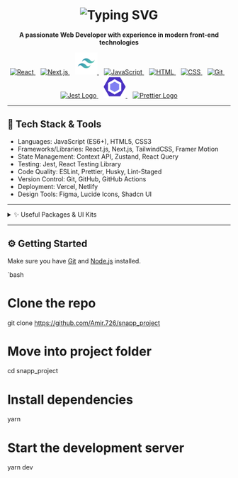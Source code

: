 <h1 align="center">
  <img src="https://readme-typing-svg.herokuapp.com?font=Fira+Code&size=24&pause=1000&color=36BCF7&center=true&vCenter=true&width=435&lines=Hi%2C+I'm+Amir.726+%F0%9F%91%8B;Frontend+Developer;React%2C+Next.js%2C+TailwindCSS;Clean+UI+%7C+Modern+Architecture" alt="Typing SVG" />
</h1>
<p align="center">
  <strong>A passionate Web Developer with experience in modern front-end technologies</strong>
</p>

<p align="center">
  <a href="https://reactjs.org/">
    <img width="50" title="React" alt="React" src="https://cdn.jsdelivr.net/gh/devicons/devicon/icons/react/react-original.svg" />
  </a>&nbsp;&nbsp;
  <a href="https://nextjs.org/">
    <img width="50" title="Next.js" alt="Next.js" src="https://cdn.jsdelivr.net/gh/devicons/devicon/icons/nextjs/nextjs-original.svg" />
  </a>&nbsp;&nbsp;
  <a href="https://tailwindcss.com/">
    <img width="50" title="TailwindCSS" alt="TailwindCSS" src="https://raw.githubusercontent.com/github/explore/80688e429a7d4ef2fca1e82350fe8e3517d3494d/topics/tailwind/tailwind.png" />
  </a>&nbsp;&nbsp;
  <a href="https://www.javascript.com/">
    <img width="50" title="JavaScript" alt="JavaScript" src="https://cdn.jsdelivr.net/gh/devicons/devicon/icons/javascript/javascript-original.svg" />
  </a>&nbsp;&nbsp;
  <a href="https://html.spec.whatwg.org/">
    <img width="50" title="HTML5" alt="HTML" src="https://cdn.jsdelivr.net/gh/devicons/devicon/icons/html5/html5-original.svg" />
  </a>&nbsp;&nbsp;
  <a href="https://www.w3.org/Style/CSS/Overview.en.html">
    <img width="50" title="CSS3" alt="CSS" src="https://cdn.jsdelivr.net/gh/devicons/devicon/icons/css3/css3-original.svg" />
  </a>&nbsp;&nbsp;
  <a href="https://git-scm.com/">
    <img width="50" title="Git" alt="Git" src="https://cdn.jsdelivr.net/gh/devicons/devicon/icons/git/git-original.svg" />
  </a>&nbsp;&nbsp;
  <a href="https://jestjs.io">
    <img width="50" title="Jest" alt="Jest Logo" src="https://raw.githubusercontent.com/maurodesouza/maurodesouza/master/assets/jest-logo.svg" />
  </a>&nbsp;&nbsp;
  <a href="https://eslint.org">
    <img width="50" title="ESLint" alt="ESLint Logo" src="https://raw.githubusercontent.com/github/explore/80688e429a7d4ef2fca1e82350fe8e3517d3494d/topics/eslint/eslint.png" />
  </a>&nbsp;&nbsp;
  <a href="https://prettier.io">
    <img width="50" title="Prettier" alt="Prettier Logo" src="https://prettier.io/icon.png" />
  </a>
</p>

---

## 🔧 Tech Stack & Tools

- Languages: JavaScript (ES6+), HTML5, CSS3
- Frameworks/Libraries: React.js, Next.js, TailwindCSS, Framer Motion
- State Management: Context API, Zustand, React Query
- Testing: Jest, React Testing Library
- Code Quality: ESLint, Prettier, Husky, Lint-Staged
- Version Control: Git, GitHub, GitHub Actions
- Deployment: Vercel, Netlify
- Design Tools: Figma, Lucide Icons, Shadcn UI

---

<details>
  <summary>✨ Useful Packages & UI Kits</summary>

  - [Shadcn UI](https://ui.shadcn.com)  
  - [Radix UI](https://www.radix-ui.com)  
  - [Lucide Icons](https://lucide.dev)  
  - [clsx](https://github.com/lukeed/clsx#readme)  
  - [Tailwind Merge](https://github.com/dcastil/tailwind-merge#readme)  
  - [Tailwind Variants](https://www.tailwind-variants.org)  
  - [Framer Motion](https://framer.com/motion/)  
  - [Prism.js](https://prismjs.com)  
  - [React Markdown](https://github.com/remarkjs/react-markdown#readme)  
  - [UUID](https://github.com/uuidjs/uuid#readme)  
</details>

---

## ⚙️ Getting Started

Make sure you have [Git](https://git-scm.com) and [Node.js](https://nodejs.org) installed.

`bash
# Clone the repo
git clone https://github.com/Amir.726/snapp_project

# Move into project folder
cd snapp_project

# Install dependencies
yarn

# Start the development server
yarn dev


